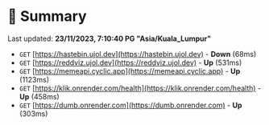 # 📖 Summary
Last updated: **23/11/2023, 7:10:40 PG "Asia/Kuala_Lumpur"**

- `GET` [https://hastebin.ujol.dev](https://hastebin.ujol.dev) - **Down** (68ms)
- `GET` [https://reddviz.ujol.dev](https://reddviz.ujol.dev) - **Up** (531ms)
- `GET` [https://memeapi.cyclic.app](https://memeapi.cyclic.app) - **Up** (1123ms)
- `GET` [https://klik.onrender.com/health](https://klik.onrender.com/health) - **Up** (458ms)
- `GET` [https://dumb.onrender.com](https://dumb.onrender.com) - **Up** (303ms)
